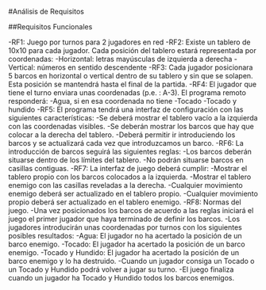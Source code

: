 #Análisis de Requisitos

##Requisitos Funcionales

-RF1: Juego por turnos para 2 jugadores en red
-RF2: Existe un tablero de 10x10 para cada jugador. Cada posición del tablero estará representada por coordenadas:
 -Horizontal: letras mayúsculas de izquierda a derecha
 -Vertical: números en sentido descendente
-RF3: Cada jugador posicionara 5 barcos en horizontal o vertical dentro de su tablero y sin que se solapen. Esta posición se mantendrá hasta el final de la partida.
-RF4: El jugador que tiene el turno enviara unas coordenadas (p.e. : A-3). El programa remoto responderá:
 -Agua, si en esa coordenada no tiene
 -Tocado
 -Tocado y hundido
-RF5: El programa tendrá una interfaz de configuración con las siguientes características:
 -Se deberá mostrar el tablero vacío a la izquierda con las coordenadas visibles.
 -Se deberán mostrar los barcos que hay que colocar a la derecha del tablero.
 -Deberá permitir ir introduciendo los barcos y se actualizará cada vez que introduzcamos un barco.
-RF6: La introducción de barcos seguirá las siguientes reglas:
 -Los barcos deberán situarse dentro de los límites del tablero.
 -No podrán situarse barcos en casillas contiguas.
-RF7: La interfaz de juego deberá cumplir:
 -Mostrar el tablero propio con los barcos colocados a la izquierda.
 -Mostrar el tablero enemigo con las casillas reveladas a la derecha.
 -Cualquier movimiento enemigo deberá ser actualizado en el tablero propio.
 -Cualquier movimiento propio deberá ser actualizado en el tablero enemigo.
-RF8: Normas del juego.
 -Una vez posicionados los barcos de acuerdo a las reglas iniciará el juego el primer jugador que haya terminado de definir los barcos.
 -Los jugadores introducirán unas coordenadas por turnos con los siguientes posibles resultados:
  -Agua: El jugador no ha acertado la posición de un barco enemigo.
  -Tocado: El jugador ha acertado la posición de un barco enemigo.
  -Tocado y Hundido: El jugador ha acertado la posición de un barco enemigo y lo ha destruido.
 -Cuando un jugador consiga un Tocado o un Tocado y Hundido podrá volver a jugar su turno.
 -El juego finaliza cuando un jugador ha Tocado y Hundido todos los barcos enemigos.

